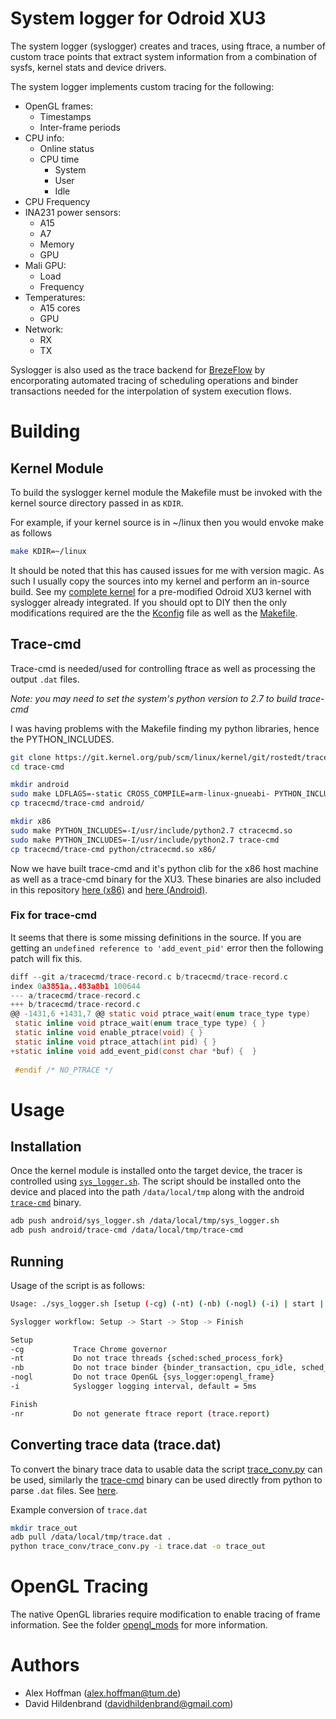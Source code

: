 # System logger for Odroid XU3

The system logger (syslogger) creates and traces, using ftrace, a number of custom trace points that extract system information from a combination of sysfs, kernel stats and device drivers.

The system logger implements custom tracing for the following:

- OpenGL frames:
    - Timestamps
    - Inter-frame periods
- CPU info:
    - Online status
    - CPU time
        - System
        - User
        - Idle
- CPU Frequency
- INA231 power sensors:
    - A15
    - A7
    - Memory
    - GPU
- Mali GPU:
    - Load
    - Frequency
- Temperatures:
    - A15 cores
    - GPU
- Network:
    - RX
    - TX

Syslogger is also used as the trace backend for [BrezeFlow](https://github.com/alxhoff/BrezeFlow) by encorporating automated tracing of scheduling operations and binder transactions needed for the interpolation of system execution flows.

# Building

## Kernel Module

To build the syslogger kernel module the Makefile must be invoked with the kernel source directory passed in as `KDIR`. 

For example, if your kernel source is in ~/linux then you would envoke make as follows

``` bash
make KDIR=~/linux
```

It should be noted that this has caused issues for me with version magic. As such I usually copy the sources into my kernel and perform an in-source build. See my [complete kernel](/home/alxhoff/Work/Optigame/android_builds/voodik/Android_7.1/android_source_xu3_Android7.1/kernel/hardkernel/odroidxu3) for a pre-modified Odroid XU3 kernel with syslogger already integrated. If you should opt to DIY then the only modifications required are the the [Kconfig](https://github.com/alxhoff/Odroid-XU3-Kernel/commit/ff3c6109baa84736ead0a099fbb9bcdae5817031#diff-61f226c1c1f3a78524783445250fe875) file as well as the [Makefile](https://github.com/alxhoff/Odroid-XU3-Kernel/commit/ff3c6109baa84736ead0a099fbb9bcdae5817031#diff-ba85cd02ff38397bfd6c84c770d5a699).

## Trace-cmd

Trace-cmd is needed/used for controlling ftrace as well as processing the output `.dat` files.

*Note: you may need to set the system's python version to 2.7 to build trace-cmd*

I was having problems with the Makefile finding my python libraries, hence the PYTHON_INCLUDES.

``` bash
git clone https://git.kernel.org/pub/scm/linux/kernel/git/rostedt/trace-cmd.git
cd trace-cmd

mkdir android
sudo make LDFLAGS=-static CROSS_COMPILE=arm-linux-gnueabi- PYTHON_INCLUDES=-I/usr/include/python2.7 trace-cmd
cp tracecmd/trace-cmd android/

mkdir x86
sudo make PYTHON_INCLUDES=-I/usr/include/python2.7 ctracecmd.so 
sudo make PYTHON_INCLUDES=-I/usr/include/python2.7 trace-cmd
cp tracecmd/trace-cmd python/ctracecmd.so x86/
```
Now we have built trace-cmd and it's python clib for the x86 host machine as well as a trace-cmd binary for the XU3. These binaries are also included in this repository [here (x86)](trace_conv) and [here (Android)](android). 

### Fix for trace-cmd

It seems that there is some missing definitions in the source. If you are getting an `undefined reference to 'add_event_pid'` error then the following patch will fix this.

``` c
diff --git a/tracecmd/trace-record.c b/tracecmd/trace-record.c
index 0a3851a..483a8b1 100644
--- a/tracecmd/trace-record.c
+++ b/tracecmd/trace-record.c
@@ -1431,6 +1431,7 @@ static void ptrace_wait(enum trace_type type)
 static inline void ptrace_wait(enum trace_type type) { }
 static inline void enable_ptrace(void) { }
 static inline void ptrace_attach(int pid) { }
+static inline void add_event_pid(const char *buf) {  }
 
 #endif /* NO_PTRACE */
```

# Usage

## Installation 
Once the kernel module is installed onto the target device, the tracer is controlled using [`sys_logger.sh`](android/sys_logger.sh). The script should be installed onto the device and placed into the path `/data/local/tmp` along with the android [`trace-cmd`](android/trace-cmd) binary.

``` bash
adb push android/sys_logger.sh /data/local/tmp/sys_logger.sh
adb push android/trace-cmd /data/local/tmp/trace-cmd
```
## Running

Usage of the script is as follows:

``` bash
Usage: ./sys_logger.sh [setup (-cg) (-nt) (-nb) (-nogl) (-i) | start | stop | finish (-nr)]

Syslogger workflow: Setup -> Start -> Stop -> Finish

Setup
-cg           Trace Chrome governor
-nt           Do not trace threads {sched:sched_process_fork}
-nb           Do not trace binder {binder_transaction, cpu_idle, sched_switch}
-nogl         Do not trace OpenGL {sys_logger:opengl_frame}
-i            Syslogger logging interval, default = 5ms

Finish
-nr           Do not generate ftrace report (trace.report)
```
## Converting trace data (trace.dat)

To convert the binary trace data to usable data the script [trace_conv.py](trace_conv/trace_conv.py) can be used, similarly the [trace-cmd](trace_conv/trace-cmd) binary can be used directly from python to parse `.dat` files. See [here](https://github.com/alxhoff/BrezeFlow/blob/dc9b6bf8c64ce2d6e1f0e10d5ca02220d1a3f35d/TraceCMDParser.py#L69).

Example conversion of `trace.dat`

``` bash
mkdir trace_out
adb pull /data/local/tmp/trace.dat .
python trace_conv/trace_conv.py -i trace.dat -o trace_out
```

# OpenGL Tracing

The native OpenGL libraries require modification to enable tracing of frame information. See the folder [opengl_mods](opengl_mods) for more information.

# Authors

- Alex Hoffman (alex.hoffman@tum.de)
- David Hildenbrand (davidhildenbrand@gmail.com)

